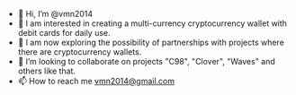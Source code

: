 - 👋 Hi, I’m @vmn2014
- 👀 I am interested in creating a multi-currency cryptocurrency wallet with debit cards for daily use.
- 🌱 I am now exploring the possibility of partnerships with projects where there are cryptocurrency wallets.
- 💞️ I’m looking to collaborate on projects "C98", "Clover", "Waves" and others like that.
- 📫 How to reach me vmn2014@gmail.com

<!---
vmn2014/vmn2014 is a ✨ special ✨ repository because its `README.md` (this file) appears on your GitHub profile.
You can click the Preview link to take a look at your changes.
--->
